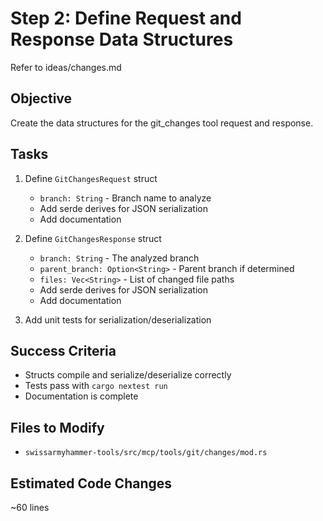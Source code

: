 # Step 2: Define Request and Response Data Structures

Refer to ideas/changes.md

## Objective

Create the data structures for the git_changes tool request and response.

## Tasks

1. Define `GitChangesRequest` struct
   - `branch: String` - Branch name to analyze
   - Add serde derives for JSON serialization
   - Add documentation

2. Define `GitChangesResponse` struct
   - `branch: String` - The analyzed branch
   - `parent_branch: Option<String>` - Parent branch if determined
   - `files: Vec<String>` - List of changed file paths
   - Add serde derives for JSON serialization
   - Add documentation

3. Add unit tests for serialization/deserialization

## Success Criteria

- Structs compile and serialize/deserialize correctly
- Tests pass with `cargo nextest run`
- Documentation is complete

## Files to Modify

- `swissarmyhammer-tools/src/mcp/tools/git/changes/mod.rs`

## Estimated Code Changes

~60 lines
